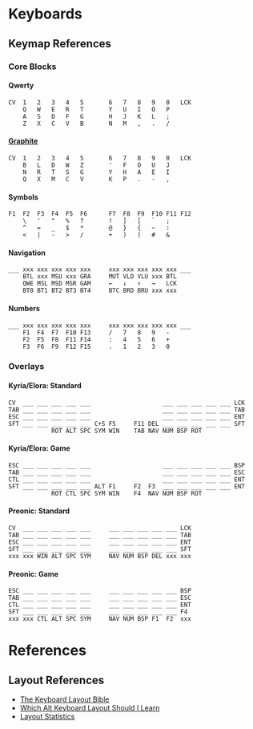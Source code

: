 # Keyboards

## Keymap References

### Core Blocks

#### Qwerty
```
CV  1   2   3   4   5       6   7   8   9   0   LCK
    Q   W   E   R   T       Y   U   I   O   P
    A   S   D   F   G       H   J   K   L   ;
    Z   X   C   V   B       N   M   ,   .   /
```

#### [Graphite](https://github.com/rdavison/graphite-layout)
```
CV  1   2   3   4   5       6   7   8   9   0   LCK
    B   L   D   W   Z       '   F   O   U   J
    N   R   T   S   G       Y   H   A   E   I
    Q   X   M   C   V       K   P   .   -   ,
```

#### Symbols
```
F1  F2  F3  F4  F5  F6      F7  F8  F9  F10 F11 F12
    \   '   "   %   ?       !   ]   [   `   ;
    ^   =   _   $   *       @   }   {   ~   :
    <   |   -   >   /       +   )   (   #   &
```

#### Navigation
```
___ xxx xxx xxx xxx xxx     xxx xxx xxx xxx xxx ___
    BTL xxx MSU xxx GRA     MUT VLD VLU xxx BTL 
    QWE MSL MSD MSR GAM     ←   ↓   ↑   →   LCK
    BT0 BT1 BT2 BT3 BT4     BTC BRD BRU xxx xxx
```

#### Numbers
```
___ xxx xxx xxx xxx xxx     xxx xxx xxx xxx xxx ___
    F1  F4  F7  F10 F13     /   7   8   9   -
    F2  F5  F8  F11 F14     :   4   5   6   +
    F3  F6  F9  F12 F15     .   1   2   3   0
```

### Overlays

#### Kyria/Elora: Standard
```
CV  ___ ___ ___ ___ ___                    ___ ___ ___ ___ ___ LCK
TAB ___ ___ ___ ___ ___                    ___ ___ ___ ___ ___ TAB
ESC ___ ___ ___ ___ ___                    ___ ___ ___ ___ ___ ENT
SFT ___ ___ ___ ___ ___ C+S F5     F11 DEL ___ ___ ___ ___ ___ SFT
            ROT ALT SPC SYM WIN    TAB NAV NUM BSP ROT
```

#### Kyria/Elora: Game
```
ESC ___ ___ ___ ___ ___                    ___ ___ ___ ___ ___ BSP
TAB ___ ___ ___ ___ ___                    ___ ___ ___ ___ ___ ESC
CTL ___ ___ ___ ___ ___                    ___ ___ ___ ___ ___ ENT
SFT ___ ___ ___ ___ ___ ALT F1     F2  F3  ___ ___ ___ ___ ___ ENT
            ROT CTL SPC SYM WIN    F4  NAV NUM BSP ROT
```


#### Preonic: Standard 
```
CV  ___ ___ ___ ___ ___     ___ ___ ___ ___ ___ LCK
TAB ___ ___ ___ ___ ___     ___ ___ ___ ___ ___ TAB
ESC ___ ___ ___ ___ ___     ___ ___ ___ ___ ___ ENT
SFT ___ ___ ___ ___ ___     ___ ___ ___ ___ ___ SFT
xxx xxx WIN ALT SPC SYM     NAV NUM BSP DEL xxx xxx
```

#### Preonic: Game 
```
ESC ___ ___ ___ ___ ___     ___ ___ ___ ___ ___ BSP
TAB ___ ___ ___ ___ ___     ___ ___ ___ ___ ___ ESC 
CTL ___ ___ ___ ___ ___     ___ ___ ___ ___ ___ ENT
SFT ___ ___ ___ ___ ___     ___ ___ ___ ___ ___ F4
xxx xxx CTL ALT SPC SYM     NAV NUM BSP F1  F2  xxx
```

# References

## Layout References
* [The Keyboard Layout Bible](https://docs.google.com/document/d/1Ic-h8UxGe5-Q0bPuYNgE3NoWiI8ekeadvSQ5YysrwII/edit?tab=t.0)
* [Which Alt Keyboard Layout Should I Learn](https://getreuer.info/posts/keyboards/alt-layouts/index.html#which-alt-keyboard-layout-should-i-learn)
* [Layout Statistics](https://cyanophage.github.io/index.html#qwerty)
